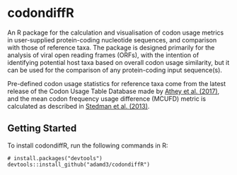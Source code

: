 # codondiffR

An R package for the calculation and visualisation of codon usage metrics in user-supplied protein-coding nucleotide sequences, and comparison with those of reference taxa. The package is designed primarily for the analysis of viral open reading frames (ORFs), with the intention of identifying potential host taxa based on overall codon usage similarity, but it can be used for the comparison of any protein-coding input sequence(s).

Pre-defined codon usage statistics for reference taxa come from the latest release of the Codon Usage Table Database made by [Athey et al. (2017)](https://www.ncbi.nlm.nih.gov/pubmed/28865429), and the mean codon frequency usage difference (MCUFD) metric is calculated as described in [Stedman et al. (2013)](https://www.ncbi.nlm.nih.gov/pubmed/23308027).

## Getting Started

To install codondiffR, run the following commands in R:
```{r}
# install.packages("devtools")
devtools::install_github("adamd3/codondiffR")
```
